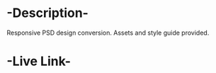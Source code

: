 # -Description-

Responsive PSD design conversion. Assets and style guide provided.

# -Live Link-

